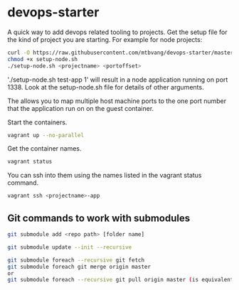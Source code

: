 # devops-starter

A quick way to add devops related tooling to projects. Get the setup file for the kind of project you are starting. For example for node projects:

```sh
curl -O https://raw.githubusercontent.com/mtbvang/devops-starter/master/setup-node.sh
chmod +x setup-node.sh
./setup-node.sh <projectname> <portoffset>
```

'./setup-node.sh test-app 1' will result in a node application running on port 1338. Look at the setup-node.sh file for details of other arguments. 

The <portoffset> allows you to map multiple host machine ports to the one port number that the application run on on the guest container.

Start the containers.

```sh
vagrant up --no-parallel
```

Get the container names.

```sh
vagrant status
```

You can ssh into them using the names listed in the vagrant status command.

```sh
vagrant ssh <projectname>-app
```

## Git commands to work with submodules

```sh
git submodule add <repo path> [folder name]

git submodule update --init --recursive

git submodule foreach --recursive git fetch
git submodule foreach git merge origin master
or
git submodule foreach --recursive git pull origin master (is equivalent to a fetch and then merge)


```

